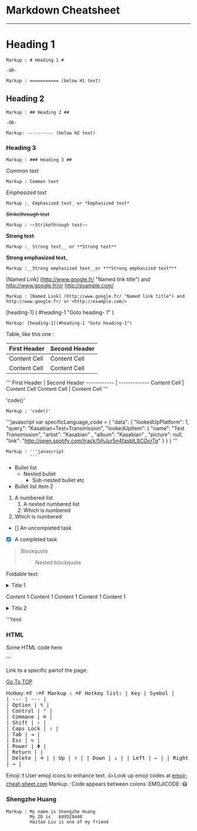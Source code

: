 Markdown Cheatsheet<a name="TOP"></a>
==============

--------------
# Heading 1 #
    Markup : # Heading 1 #

    -OR-

    Markup : =========== (below H1 text)

## Heading 2 ##

    Markup : ## Heading 2 ##

    -OR-

    Markup: ---------- (below H2 text)

### Heading 3 ###

    Markup : ### Heading 3 ##

Common text

    Markup : Common text

_Emphasized text_

    Markup :_ Emphasized text_ or *Emphasized text*

~~Strikethrough text~~

    Markup : ~~Strikethrough text~~

__Strong text__

    Markup :_ Strong text__ or **Strong text**

__Strong emphasized text___

    Markup :__Strong emphasized text__or ***Strong emphasized text***

[Named Link] (http://www.google.fr/ "Named link title") and http://www.google.fr/or <http://example.com/>

    Markup : [Named Link] (http://www.google.fr/ "Named link title") and http://www.google.fr/ or <http://example.com/>

[heading-1] ( #heading-1 "Goto heading- 1" )

    Markup: [heading-1](#heading-1 "Goto heading-1")

Table, like this one :

First Header | Second Header
------------ | -------------
Content Cell | Content Cell
Content Cell | Content Cell

'''
First Header | Second Header
------------ | -------------
Content Cell | Content Cell
Content Cell | Content Cell
'''


'code()'

    Markup : 'code()'

'''javascript
    var specificLanguage_code =
    {
        "data": {
        "lookedUpPlatform": 1,
        "query": "Kasabian+Test+Transmission",
        "lookedUpItem": {
            "name": "Test Transmission",
            "artist": "Kasabian" ,
            "album": "Kasabian" ,
            "picture": null,
            "link": "http://open.spotify.com/track/5jhJur5n4fasblLSCOcrTp"
            }
        }
    }
'''

    Markup : '''javascript
             '''


* Bullet list
    * Nested bullet
        * Sub-nested bullet etc
* Bullet list item 2
1. A numbered list
    1. A nested numbered list
    2. Which is numbered
2. Which is numbered

- [] An uncompleted task
- [x] A completed task


> Blockquote
>> Nested blockquote

Foldable text:

<details>
    <summary>Title 1</ summary>
    <p>Content 1 Content 1 Content 1 Content 1 Content 1</p>
</details>
<details>
    <summary>Title 2</summary>
    <p>Content 2 Content 2 Content 2 Content 2 Content 2</p>
</details>

'''html
<h3>HTML</h3>
<p> Some HTML code here </p>
'''


Link to a specific partof the page:

[Go To TOP](#IOP)

Hotkey:
<kbd>⌘F<d>
<kbd>⇧⌘F<d>
    Markup : <kbd>⌘F<d>
Hotkey list:
| Key | Symbol |   
| --- | --- |    
| Option | ⌥ |    
| Control | ⌃ |    
| Commane | ⌘ |    
| Shift | ⇧ |    
| Caps Lock | ⇪ |    
| Tab | ⇥ |    
| Esc | ⎋ |    
| Power | Φ |    
| Return |  |  
| Delete | ⌫ |
| Up | ↑ |
| Down | ↓ |
| Left | ← |
| Right | → |

Emoji:
:exclamation: User emoji icons to enhance text. :+1: Look up emoji codes at 
[emoji-cheat-sheet.com](http://emoji-cheat-sheet.com/)
    Markup : Code appears between colons :EMOJICODE:
:mask:
### Shengzhe Huang ###

    Markup : My name is Shengzhe Huang
             My ID is   649529448
             Haitao Liu is one of my friend